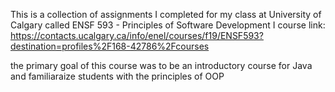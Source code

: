 This is a collection of assignments I completed for my class at University of Calgary
called ENSF 593 - Principles of Software Development I
course link: https://contacts.ucalgary.ca/info/enel/courses/f19/ENSF593?destination=profiles%2F168-42786%2Fcourses

the primary goal of this course was to be an introductory course for Java
and familiaraize students with the principles of OOP